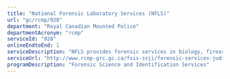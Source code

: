 ```yaml
---
title: "National Forensic Laboratory Services (NFLS)"
url: "gc/rcmp/928"
department: "Royal Canadian Mounted Police"
departmentAcronym: "rcmp"
serviceId: "928"
onlineEndtoEnd: 1
serviceDescription: "NFLS provides forensic services in biology, firearms, toxicology and trace evidence for police from across Canada, excluding Ontario and Quebec who have their own public forensic laboratories for provincial and municipal investigations. NFLS also oversees the National Anti-Counterfeiting Bureau for all federal, provincial and municipal investigations."
serviceUrl: "http://www.rcmp-grc.gc.ca/fsis-ssji/forensic-services-judiciaires-eng.htm"
programDescription: "Forensic Science and Identification Services"
---
```

